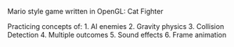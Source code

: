 Mario style game written in OpenGL: Cat Fighter

  Practicing concepts of:
    1. AI enemies
    2. Gravity physics
    3. Collision Detection
    4. Multiple outcomes
    5. Sound effects
    6. Frame animation
